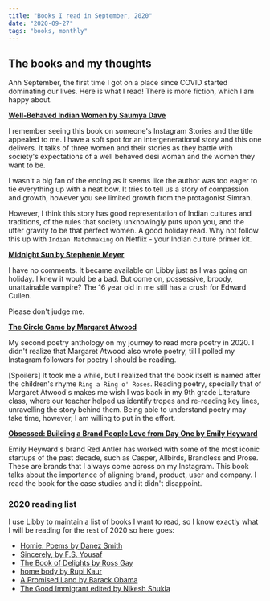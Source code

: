```yaml
---
title: "Books I read in September, 2020"
date: "2020-09-27"
tags: "books, monthly"
---
```


## The books and my thoughts

Ahh September, the first time I got on a place since COVID started dominating our lives. Here is what I read! There is more fiction, which I am happy about. 

**[Well-Behaved Indian Women by Saumya Dave](https://www.goodreads.com/book/show/53025774-well-behaved-indian-women)**

I remember seeing this book on someone's Instagram Stories and the title appealed to me. I have a soft spot for an intergenerational story and this one delivers. It talks of three women and their stories as they battle with society's expectations of a well behaved desi woman and the women they want to be. 

I wasn't a big fan of the ending as it seems like the author was too eager to tie everything up with a neat bow. It tries to tell us a story of compassion and growth, however you see limited growth from the protagonist Simran. 

However, I think this story has good representation of Indian cultures and traditions, of the rules that society unknowingly puts upon you, and the utter gravity to be that perfect women. A good holiday read. Why not follow this up with `Indian Matchmaking` on Netflix - your Indian culture primer kit.  

**[Midnight Sun by Stephenie Meyer](https://www.goodreads.com/book/show/53287484-midnight-sun)**

I have no comments. It became available on Libby just as I was going on holiday. I knew it would be a bad. But come on, possessive, broody, unattainable vampire? The 16 year old in me still has a crush for Edward Cullen. 

Please don't judge me. 

**[The Circle Game by Margaret Atwood](https://www.goodreads.com/book/show/600318.The_Circle_Game)**

My second poetry anthology on my journey to read more poetry in 2020. I didn't realize that Margaret Atwood also wrote poetry, till I polled my Instagram followers for poetry I should be reading. 

[Spoilers] It took me a while, but I realized that the book itself is named after the children's rhyme `Ring a Ring o' Roses`. Reading poetry, specially that of Margaret Atwood's makes me wish I was back in my 9th grade Literature class, where our teacher helped us identify tropes and re-reading key lines, unravelling the story behind them. Being able to understand poetry may take time, however, I am willing to put in the effort. 

**[Obsessed: Building a Brand People Love from Day One by Emily Heyward](https://www.goodreads.com/book/show/49231951-obsessed)**

Emily Heyward's brand Red Antler has worked with some of the most iconic startups of the past decade, such as Casper, Allbirds, Brandless and Prose. These are brands that I always come across on my Instagram. This book talks about the importance of aligning brand, product, user and company. I read the book for the case studies and it didn't disappoint. 

### 2020 reading list

I use Libby to maintain a list of books I want to read, so I know exactly what I will be reading for the rest of 2020 so here goes:

- [Homie: Poems by Danez Smith](https://www.goodreads.com/book/show/44094014-homie)
- [Sincerely, by F.S. Yousaf](https://www.goodreads.com/book/show/53052684-sincerely)
- [The Book of Delights by Ross Gay](https://www.goodreads.com/book/show/38746152-the-book-of-delights)
- [home body by Rupi Kaur](https://rupikaur.com/books/home-body/)
- [A Promised Land by Barack Obama](https://www.amazon.com/Promised-Land-Barack-Obama/dp/1524763160)
- [The Good Immigrant edited by Nikesh Shukla](https://www.goodreads.com/book/show/40139532-the-good-immigrant)

